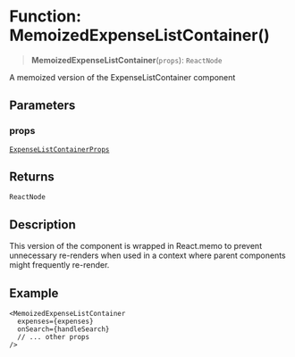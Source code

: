 # Function: MemoizedExpenseListContainer()

> **MemoizedExpenseListContainer**(`props`): `ReactNode`

A memoized version of the ExpenseListContainer component

## Parameters

### props

[`ExpenseListContainerProps`](../interfaces/ExpenseListContainerProps.md)

## Returns

`ReactNode`

## Description

This version of the component is wrapped in React.memo to prevent unnecessary
re-renders when used in a context where parent components might frequently re-render.

## Example

```tsx
<MemoizedExpenseListContainer
  expenses={expenses}
  onSearch={handleSearch}
  // ... other props
/>
```
